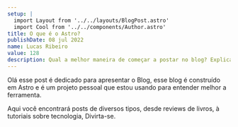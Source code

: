 ```yaml
---
setup: |
  import Layout from '../../layouts/BlogPost.astro'
  import Cool from '../../components/Author.astro'
title: O que é o Astro?
publishDate: 08 jul 2022
name: Lucas Ribeiro
value: 128
description: Qual a melhor maneira de começar a postar no blog? Explicando o que é o Astro, a tecnologia que usei para desenvolve-lo, e claro!
---
```


<!-- <Cool name={frontmatter.name} href="https://twitter.com/n_moore" client:load /> -->

Olá esse post é dedicado para apresentar o Blog, esse blog é construído em Astro e é um projeto pessoal que estou usando para entender melhor a ferramenta.

Aqui você encontrará posts de diversos tipos, desde reviews de livros, à tutoriais sobre tecnologia, Divirta-se.
